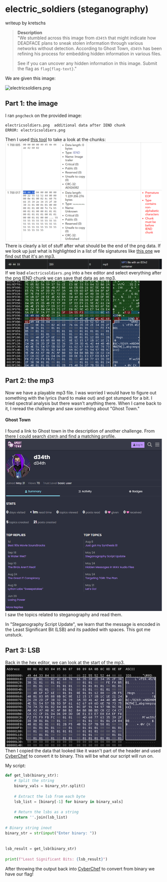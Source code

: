 # electric_soldiers (steganography)
writeup by kretschs

> **Description**\
> "We stumbled across this image from `d34th` that might indicate how DEADFACE plans to sneak stolen information through various networks without detection. According to Ghost Town, `d34th` has been refining his process for embedding hidden information in various files. 
> 
> See if you can uncover any hidden information in this image. Submit the flag as `flag{flag-text}`."

We are given this image: 

![electricsoldiers.png](./assets/electricsoldiers.png)


## Part 1: the image
I ran `pngcheck` on the provided image:
```
electricsoldiers.png  additional data after IEND chunk
ERROR: electricsoldiers.png
```
Then I used [this tool](https://www.nayuki.io/page/png-file-chunk-inspector) to take a look at the chunks:
![](./assets/es01.png)\
There is clearly a lot of stuff after what should be the end of the png data. If we look up just what is highlighted in a list of file signatures like [this one](https://en.wikipedia.org/wiki/List_of_file_signatures) we find out that it's an mp3. 
![](./assets/es02.png)\
If we load `electricsoldiers.png` into a hex editor and select everything after the png IEND chunk we can save that data as an mp3. 
![](./assets/es03.png)

## Part 2: the mp3

Now we have a playable mp3 file. I was worried I would have to figure out something with the lyrics (hard to make out) and got stumped for a bit. I tried spectral analysis but there wasn't anything there. When I came back to it, I reread the challenge and saw something about "Ghost Town."

#### Ghost Town

I found a link to Ghost town in the description of another challenge. From there I could search `d34th` and find a matching profile.
![](./assets/es04.png)\
I saw the topics related to steganography and read them. 

In "Steganography Script Update", we learn that the message is encoded in the Least Significant Bit (LSB) and its padded with spaces. This got me unstuck.

## Part 3: LSB

Back in the hex editor, we can look at the start of the mp3. 
![](./assets/es05.png)\
Then I copied the data that looked like it wasn't part of the header and used [CyberChef](<https://cyberchef.org/#recipe=From_Hex('Auto')To_Binary('Space',8)>) to convert it to binary. This will be what our script will run on. 

My script:
```python
def get_lsb(binary_str):
    # Split the string
    binary_vals = binary_str.split()
    
    # Extract the lsb from each byte
    lsb_list = [binary[-1] for binary in binary_vals]
    
    # Return the lsbs as a string
    return ''.join(lsb_list)

# Binary string inout
binary_str = str(input("Enter binary: "))


lsb_result = get_lsb(binary_str)

print(f"Least Significant Bits: {lsb_result}")
```

After throwing the output back into [CyberChef](<https://cyberchef.org/#recipe=From_Binary('Space',8)>) to convert from binary we have our flag!